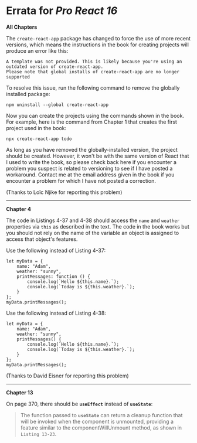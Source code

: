 # Errata for *Pro React 16*

**All Chapters**

The `create-react-app` package has changed to force the use of more recent versions, which means the instructions in the book for creating projects will produce an error like this:

    A template was not provided. This is likely because you're using an outdated version of create-react-app.
    Please note that global installs of create-react-app are no longer supported

To resolve this issue, run the following command to remove the globally installed package:

    npm uninstall --global create-react-app

Now you can create the projects using the commands shown in the book. For example, here is the command from Chapter 1 that creates the first project used in the book:

    npx create-react-app todo

As long as you have removed the globally-installed version, the project should be created. However, it won't be with the same version of React that I used to write the book, so please check back here if you encounter a problem you suspect is related to versioning to see if I have posted a workaround. Contact me at the email address given in the book if you encounter a problem for which I have not posted a correction.

(Thanks to Loïc Njike for reporting this problem)

-----

**Chapter 4**

The code in Listings 4-37 and 4-38 should access the `name` and `weather` properties via `this` as described in the text. The code in the book works but you should not rely on the name of the variable an object is assigned to access that object's features. 

Use the following instead of Listing 4-37:

    let myData = {
        name: "Adam",
        weather: "sunny",
        printMessages: function () {
            console.log(`Hello ${this.name}.`);
            console.log(`Today is ${this.weather}.`);
        }
    };
    myData.printMessages();

Use the following instead of Listing 4-38:

    let myData = {
        name: "Adam",
        weather: "sunny",
        printMessages() {
            console.log(`Hello ${this.name}.`);
            console.log(`Today is ${this.weather}.`);
        }
    };
    myData.printMessages();


(Thanks to David Eisner for reporting this problem)

---

**Chapter 13**

On page 370, there should be **`useEffect`** instead of **`useState`**:

>The function passed to **`useState`** can return a cleanup function that will be invoked when the component is unmounted, providing a feature similar to the componentWillUnmount method, as shown in `Listing 13-23`. 

